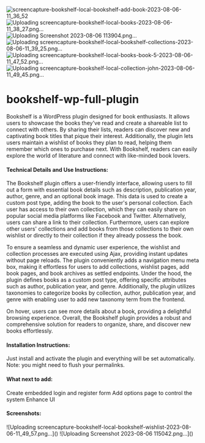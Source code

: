 ![screencapture-bookshelf-local-bookshelf-add-book-2023-08-06-11_36_52](https://github.com/eJohnAtta/bookshelf-wp-full-plugin/assets/63154113/481bb3d1-7b0a-462e-a0cf-8c11c51b3df2)
![Uploading screencapture-bookshelf-local-books-2023-08-06-11_38_27.png…]()
![Uploading Screenshot 2023-08-06 113904.png…]()
![Uploading screencapture-bookshelf-local-bookshelf-collections-2023-08-06-11_39_25.png…]()
![Uploading screencapture-bookshelf-local-books-book-5-2023-08-06-11_47_52.png…]()
![Uploading screencapture-bookshelf-local-collection-john-2023-08-06-11_49_45.png…]()
# bookshelf-wp-full-plugin
Bookshelf is a WordPress plugin designed for book enthusiasts. It allows users to showcase the books they've read and create a shareable list to connect with others. By sharing their lists, readers can discover new and captivating book titles that pique their interest. Additionally, the plugin lets users maintain a wishlist of books they plan to read, helping them remember which ones to purchase next. With Bookshelf, readers can easily explore the world of literature and connect with like-minded book lovers.

<h4>Technical Details and Use Instructions:</h4>
The Bookshelf plugin offers a user-friendly interface, allowing users to fill out a form with essential book details such as description, publication year, author, genre, and an optional book image. This data is used to create a custom post type, adding the book to the user's personal collection. Each user has access to their own collection, which they can easily share on popular social media platforms like Facebook and Twitter. Alternatively, users can share a link to their collection. Furthermore, users can explore other users' collections and add books from those collections to their own wishlist or directly to their collection if they already possess the book.

To ensure a seamless and dynamic user experience, the wishlist and collection processes are executed using Ajax, providing instant updates without page reloads. The plugin conveniently adds a navigation menu meta box, making it effortless for users to add collections, wishlist pages, add book pages, and book archives as settled endpoints. Under the hood, the plugin defines books as a custom post type, offering specific attributes such as author, publication year, and genre. Additionally, the plugin utilizes taxonomies to categorize books by collection, author, publication year, and genre with enabling user to add new taxonomy term from the frontend.

On hover, users can see more details about a book, providing a delightful browsing experience. Overall, the Bookshelf plugin provides a robust and comprehensive solution for readers to organize, share, and discover new books effortlessly.

<h4>Installation Instructions:</h4>

Just install and activate the plugin and everything will be set automatically.
Note: you might need to flush your permalinks.

<h4> What next to add: </h4>

Create embedded login and register form
Add options page to control the system
Enhance UI

<h4>Screenshots:</h4>
![Uploading screencapture-bookshelf-local-bookshelf-wishlist-2023-08-06-11_49_57.png…]()
![Uploading Screenshot 2023-08-06 115042.png…]()


